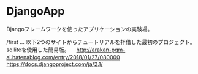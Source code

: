 # DjangoApp
Djangoフレームワークを使ったアプリケーションの実験場。

/first ... 以下2つのサイトからチュートリアルを拝借した最初のプロジェクト。sqlliteを使用した簡易版。
　http://arakan-pgm-ai.hatenablog.com/entry/2018/01/27/080000
　https://docs.djangoproject.com/ja/2.1/
